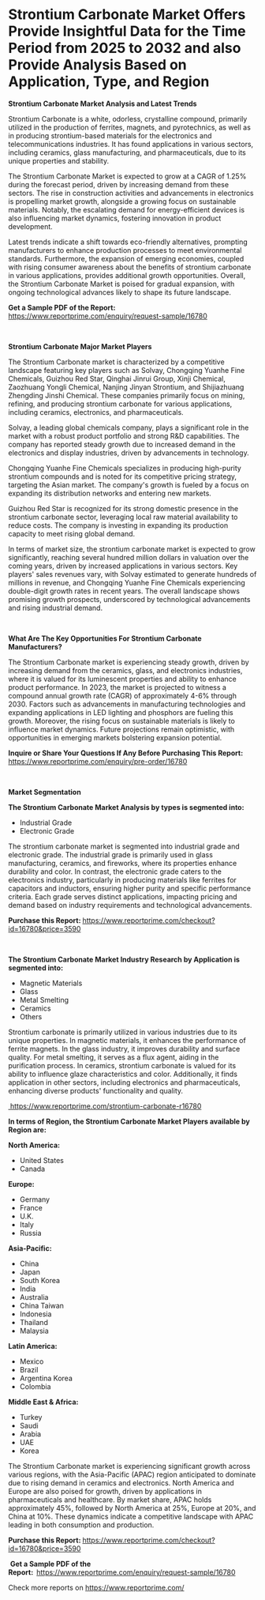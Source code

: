 <p><h1>Strontium Carbonate Market Offers Provide Insightful Data for the Time Period from 2025 to 2032 and also Provide Analysis Based on Application, Type, and Region</h1></p><p><strong>Strontium Carbonate Market Analysis and Latest Trends</strong></p>
<p><p>Strontium Carbonate is a white, odorless, crystalline compound, primarily utilized in the production of ferrites, magnets, and pyrotechnics, as well as in producing strontium-based materials for the electronics and telecommunications industries. It has found applications in various sectors, including ceramics, glass manufacturing, and pharmaceuticals, due to its unique properties and stability.</p><p>The Strontium Carbonate Market is expected to grow at a CAGR of 1.25% during the forecast period, driven by increasing demand from these sectors. The rise in construction activities and advancements in electronics is propelling market growth, alongside a growing focus on sustainable materials. Notably, the escalating demand for energy-efficient devices is also influencing market dynamics, fostering innovation in product development.</p><p>Latest trends indicate a shift towards eco-friendly alternatives, prompting manufacturers to enhance production processes to meet environmental standards. Furthermore, the expansion of emerging economies, coupled with rising consumer awareness about the benefits of strontium carbonate in various applications, provides additional growth opportunities. Overall, the Strontium Carbonate Market is poised for gradual expansion, with ongoing technological advances likely to shape its future landscape.</p></p>
<p><strong>Get a Sample PDF of the Report:&nbsp;</strong> <a href="https://www.reportprime.com/enquiry/request-sample/16780?utm_campaign=3083&utm_medium=2&utm_source=Github&utm_content=ia&utm_term=18032025&utm_id=strontium-carbonate">https://www.reportprime.com/enquiry/request-sample/16780</a></p>
<p>&nbsp;</p>
<p><strong>Strontium Carbonate Major Market Players</strong></p>
<p><p>The Strontium Carbonate market is characterized by a competitive landscape featuring key players such as Solvay, Chongqing Yuanhe Fine Chemicals, Guizhou Red Star, Qinghai Jinrui Group, Xinji Chemical, Zaozhuang Yongli Chemical, Nanjing Jinyan Strontium, and Shijiazhuang Zhengding Jinshi Chemical. These companies primarily focus on mining, refining, and producing strontium carbonate for various applications, including ceramics, electronics, and pharmaceuticals.</p><p>Solvay, a leading global chemicals company, plays a significant role in the market with a robust product portfolio and strong R&D capabilities. The company has reported steady growth due to increased demand in the electronics and display industries, driven by advancements in technology. </p><p>Chongqing Yuanhe Fine Chemicals specializes in producing high-purity strontium compounds and is noted for its competitive pricing strategy, targeting the Asian market. The company's growth is fueled by a focus on expanding its distribution networks and entering new markets.</p><p>Guizhou Red Star is recognized for its strong domestic presence in the strontium carbonate sector, leveraging local raw material availability to reduce costs. The company is investing in expanding its production capacity to meet rising global demand.</p><p>In terms of market size, the strontium carbonate market is expected to grow significantly, reaching several hundred million dollars in valuation over the coming years, driven by increased applications in various sectors. Key players' sales revenues vary, with Solvay estimated to generate hundreds of millions in revenue, and Chongqing Yuanhe Fine Chemicals experiencing double-digit growth rates in recent years. The overall landscape shows promising growth prospects, underscored by technological advancements and rising industrial demand.</p></p>
<p>&nbsp;</p>
<p><strong>What Are The Key Opportunities For Strontium Carbonate Manufacturers?</strong></p>
<p><p>The Strontium Carbonate market is experiencing steady growth, driven by increasing demand from the ceramics, glass, and electronics industries, where it is valued for its luminescent properties and ability to enhance product performance. In 2023, the market is projected to witness a compound annual growth rate (CAGR) of approximately 4-6% through 2030. Factors such as advancements in manufacturing technologies and expanding applications in LED lighting and phosphors are fueling this growth. Moreover, the rising focus on sustainable materials is likely to influence market dynamics. Future projections remain optimistic, with opportunities in emerging markets bolstering expansion potential.</p></p>
<p><strong>Inquire or Share Your Questions If Any Before Purchasing This Report:</strong> <a href="https://www.reportprime.com/enquiry/pre-order/16780?utm_campaign=3083&utm_medium=2&utm_source=Github&utm_content=ia&utm_term=18032025&utm_id=strontium-carbonate">https://www.reportprime.com/enquiry/pre-order/16780</a></p>
<p>&nbsp;</p>
<p><strong>Market Segmentation</strong></p>
<p><strong>The Strontium Carbonate Market Analysis by types is segmented into:</strong></p>
<p><ul><li>Industrial Grade</li><li>Electronic Grade</li></ul></p>
<p><p>The strontium carbonate market is segmented into industrial grade and electronic grade. The industrial grade is primarily used in glass manufacturing, ceramics, and fireworks, where its properties enhance durability and color. In contrast, the electronic grade caters to the electronics industry, particularly in producing materials like ferrites for capacitors and inductors, ensuring higher purity and specific performance criteria. Each grade serves distinct applications, impacting pricing and demand based on industry requirements and technological advancements.</p></p>
<p><strong>Purchase this Report:&nbsp;</strong><a href="https://www.reportprime.com/checkout?id=16780&price=3590&utm_campaign=3083&utm_medium=2&utm_source=Github&utm_content=ia&utm_term=18032025&utm_id=strontium-carbonate">https://www.reportprime.com/checkout?id=16780&price=3590</a></p>
<p>&nbsp;</p>
<p><strong>The Strontium Carbonate Market Industry Research by Application is segmented into:</strong></p>
<p><ul><li>Magnetic Materials</li><li>Glass</li><li>Metal Smelting</li><li>Ceramics</li><li>Others</li></ul></p>
<p><p>Strontium carbonate is primarily utilized in various industries due to its unique properties. In magnetic materials, it enhances the performance of ferrite magnets. In the glass industry, it improves durability and surface quality. For metal smelting, it serves as a flux agent, aiding in the purification process. In ceramics, strontium carbonate is valued for its ability to influence glaze characteristics and color. Additionally, it finds application in other sectors, including electronics and pharmaceuticals, enhancing diverse products' functionality and quality.</p></p>
<p><a href="https://www.reportprime.com/strontium-carbonate-r16780?utm_campaign=3083&utm_medium=2&utm_source=Github&utm_content=ia&utm_term=18032025&utm_id=strontium-carbonate">&nbsp;https://www.reportprime.com/strontium-carbonate-r16780</a></p>
<p><strong>In terms of Region, the Strontium Carbonate Market Players available by Region are:</strong></p>
<p>
    <p> <strong> North America: </strong>
        <ul>
            <li>United States</li>
            <li>Canada</li>
        </ul>
        </p> 
    <p> <strong> Europe: </strong>
        <ul>
            <li>Germany</li>
            <li>France</li>
            <li>U.K.</li>
            <li>Italy</li>
            <li>Russia</li>
        </ul>
        </p> 
    <p> <strong> Asia-Pacific: </strong>
        <ul>
            <li>China</li>
            <li>Japan</li>
            <li>South Korea</li>
            <li>India</li>
            <li>Australia</li>
            <li>China Taiwan</li>
            <li>Indonesia</li>
            <li>Thailand</li>
            <li>Malaysia</li>
        </ul>
        </p> 
    <p> <strong> Latin America: </strong>
        <ul>
            <li>Mexico</li>
            <li>Brazil</li>
            <li>Argentina Korea</li>
            <li>Colombia</li>
        </ul>
        </p> 
    <p> <strong> Middle East & Africa: </strong>
        <ul>
            <li>Turkey</li>
            <li>Saudi</li>
            <li>Arabia</li>
            <li>UAE</li>
            <li>Korea</li>
        </ul>
    </p>
    </p>
<p><p>The Strontium Carbonate market is experiencing significant growth across various regions, with the Asia-Pacific (APAC) region anticipated to dominate due to rising demand in ceramics and electronics. North America and Europe are also poised for growth, driven by applications in pharmaceuticals and healthcare. By market share, APAC holds approximately 45%, followed by North America at 25%, Europe at 20%, and China at 10%. These dynamics indicate a competitive landscape with APAC leading in both consumption and production.</p></p>
<p><strong>Purchase this Report: </strong><a href="https://www.reportprime.com/checkout?id=16780&price=3590&utm_campaign=3083&utm_medium=2&utm_source=Github&utm_content=ia&utm_term=18032025&utm_id=strontium-carbonate">https://www.reportprime.com/checkout?id=16780&price=3590</a></p>
<p>&nbsp;<strong>Get a Sample PDF of the Report:&nbsp;&nbsp;</strong><a href="https://www.reportprime.com/enquiry/request-sample/16780?utm_campaign=3083&utm_medium=2&utm_source=Github&utm_content=ia&utm_term=18032025&utm_id=strontium-carbonate">https://www.reportprime.com/enquiry/request-sample/16780</a></p>
<p><strong></strong></p>
<p>Check more reports on <a href="https://www.reportprime.com/?utm_campaign=3083&utm_medium=2&utm_source=Github&utm_content=ia&utm_term=18032025&utm_id=strontium-carbonate">https://www.reportprime.com/</a></p>